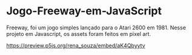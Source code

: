 # Jogo-Freeway-em-JavaScript
Freeway, foi um jogo simples lançado para o Atari 2600 em 1981.  Nesse projeto em Javascript, os assets foram feitos em pixel art. 

https://preview.p5js.org/rena_souza/embed/aK4Qbyytv
